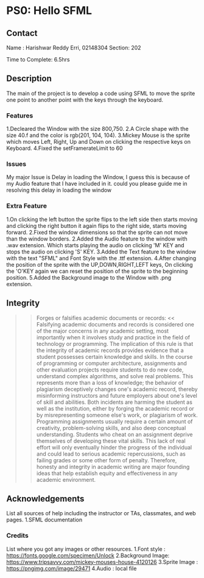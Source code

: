 # PS0: Hello SFML

## Contact ##
Name   : Harishwar Reddy Erri,
         02148304
Section: 202

Time to Complete: 6.5hrs

## Description ##
The main of the project is to develop a code using SFML to move the sprite one point to another point with the keys through the keyboard.

### Features ###
1.Decleared the Window with the size 800,750.
2.A Circle shape with the size 40.f and the color is rgb(201, 104, 104).
3.Mickey Mouse is the sprite which moves Left, Right, Up and Down on clicking the respective keys on Keyboard.
4.Fixed the setFramerateLimit to 60

### Issues ###
My major Issue is Delay in loading the Window, I guess this is because of my Audio feature that I have included in it.
could you please guide me in resolving this delay in loading the window

### Extra Feature ###
1.On clicking the left button the sprite flips to the left side then starts moving and clicking the right button it again flips to the right side, starts moving forward. 
2.Fixed the window dimensions so that the sprite can not move than the window borders.
2.Added the Audio feature to the window with .wav extension. Which starts playing the audio on clicking 'M' KEY and stops the audio on clicking 'S' KEY.
3.Added the Text feature to the window with the text "SFML" and Font Style with the .ttf extension. 
4.After changing the position of the sprite with the UP,DOWN,RIGHT,LEFT keys, On clicking the 'O'KEY again we can reset the position of the sprite to the beginning position.
5.Added the Background image to the Window with .png extension.

## Integrity ##
>> Forges or falsifies academic documents or records: <<
Falsifying academic documents and records is considered one of the major concerns in any academic setting, most importantly when it involves study and practice in the field of technology or programming. The implication of this rule is that the integrity of academic records provides evidence that a student possesses certain knowledge and skills. In the course of programming or computer architecture, assignments and other evaluation projects require students to do new code, understand complex algorithms, and solve real problems. This represents more than a loss of knowledge; the behavior of plagiarism deceptively changes one's academic record, thereby misinforming instructors and future employers about one's level of skill and abilities.
Both incidents are harming the student as well as the institution, either by forging the academic record or by misrepresenting someone else's work, or plagiarism of work. Programming assignments usually require a certain amount of creativity, problem-solving skills, and also deep conceptual understanding. Students who cheat on an assignment deprive themselves of developing these vital skills. This lack of real effort will only eventually hinder the progress of the individual and could lead to serious academic repercussions, such as failing grades or some other form of penalty. Therefore, honesty and integrity in academic writing are major founding ideas that help establish equity and effectiveness in any academic environment.

## Acknowledgements ##
List all sources of help including the instructor or TAs, classmates, and web pages.
1.SFML documentation

### Credits ###
List where you got any images or other resources.
1.Font style      : https://fonts.google.com/specimen/Unlock
2.Background Image: https://www.tripsavvy.com/mickey-mouses-house-4120126
3.Sprite Image    : https://pngimg.com/image/29471
4.Audio          : local file
